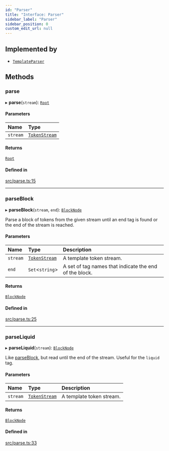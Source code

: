 ```yaml
---
id: "Parser"
title: "Interface: Parser"
sidebar_label: "Parser"
sidebar_position: 0
custom_edit_url: null
---
```


## Implemented by

- [`TemplateParser`](../classes/TemplateParser.md)

## Methods

### parse

▸ **parse**(`stream`): [`Root`](../classes/Root.md)

#### Parameters

| Name | Type |
| :------ | :------ |
| `stream` | [`TokenStream`](tokens.TokenStream.md) |

#### Returns

[`Root`](../classes/Root.md)

#### Defined in

[src/parse.ts:15](https://github.com/jg-rp/liquidscript/blob/6bed77c/src/parse.ts#L15)

___

### parseBlock

▸ **parseBlock**(`stream`, `end`): [`BlockNode`](../classes/BlockNode.md)

Parse a block of tokens from the given stream until an end
tag is found or the end of the stream is reached.

#### Parameters

| Name | Type | Description |
| :------ | :------ | :------ |
| `stream` | [`TokenStream`](tokens.TokenStream.md) | A template token stream. |
| `end` | `Set`<`string`\> | A set of tag names that indicate the end of the block. |

#### Returns

[`BlockNode`](../classes/BlockNode.md)

#### Defined in

[src/parse.ts:25](https://github.com/jg-rp/liquidscript/blob/6bed77c/src/parse.ts#L25)

___

### parseLiquid

▸ **parseLiquid**(`stream`): [`BlockNode`](../classes/BlockNode.md)

Like [parseBlock](Parser.md#parseblock), but read until the end of the stream.
Useful for the `liquid` tag.

#### Parameters

| Name | Type | Description |
| :------ | :------ | :------ |
| `stream` | [`TokenStream`](tokens.TokenStream.md) | A template token stream. |

#### Returns

[`BlockNode`](../classes/BlockNode.md)

#### Defined in

[src/parse.ts:33](https://github.com/jg-rp/liquidscript/blob/6bed77c/src/parse.ts#L33)
